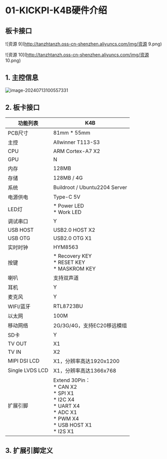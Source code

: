 # 01-KICKPI-K4B硬件介绍





## 板卡接口

![资源 9](http://tanzhtanzh.oss-cn-shenzhen.aliyuncs.com/img/资源 9.png)

![资源 10](http://tanzhtanzh.oss-cn-shenzhen.aliyuncs.com/img/资源 10.png)





## 1. 主控信息

![image-20240713100557331](http://tanzhtanzh.oss-cn-shenzhen.aliyuncs.com/img/image-20240713100557331.png)





## 2. 板卡接口

| 功能列表        | K4B                                                          |
| --------------- | ------------------------------------------------------------ |
| PCB尺寸         | 81mm * 55mm                                                  |
| 主控            | Allwinner T113-S3                                            |
| CPU             | ARM Cortex-A7 X2                                             |
| GPU             | N                                                            |
| 内存            | 128MB                                                        |
| 存储            | 128MB / 4G                                                   |
| 系统            | Buildroot / Ubuntu2204 Server                                |
| 电源供电        | Type-C 5V                                                    |
| LED灯           | * Power LED<br />* Work LED                                  |
| 调试串口        | Y                                                            |
| USB HOST        | USB2.0 HOST X2                                               |
| USB OTG         | USB2.0 OTG X1                                                |
| 实时时钟        | HYM8563                                                      |
| 按键            | * Recovery KEY<br />* RESET KEY<br />* MASKROM KEY           |
| 喇叭            | 支持双声道                                                   |
| 耳机            | Y                                                            |
| 麦克风          | Y                                                            |
| WIFI/蓝牙       | RTL8723BU                                                    |
| 以太网          | 100M                                                         |
| 移动网络        | 2G/3G/4G，支持EC20移远模组                                   |
| SD卡            | Y                                                            |
| TV OUT          | X1                                                           |
| TV IN           | X2                                                           |
| MIPI DSI LCD    | X1，分辨率高达1920x1200                                      |
| Single LVDS LCD | X1，分辨率高达1366x768                                       |
| 扩展引脚        | Extend 30Pin：<br />* CAN X2<br />* SPI X1<br />* I2C X4<br />* UART X4<br />* ADC X1<br />* PWM X4<br />* USB HOST X1<br />* I2S X1 |





## 3. 扩展引脚定义

